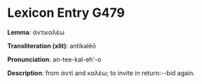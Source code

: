 # Lexicon Entry G479

**Lemma**: ἀντικαλέω

**Transliteration (xlit)**: antikaléō

**Pronunciation**: an-tee-kal-eh'-o

**Description**:
from ἀντί and καλέω; to invite in return:--bid again.
